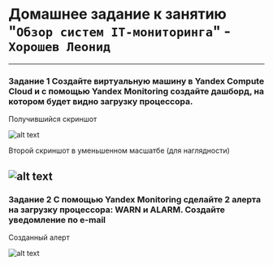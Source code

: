 # Домашнее задание к занятию "`Обзор систем IT-мониторинга`" - `Хорошев Леонид`

---

### Задание 1 Создайте виртуальную машину в Yandex Compute Cloud и с помощью Yandex Monitoring создайте дашборд, на котором будет видно загрузку процессора.

Получившийся скриншот

![alt text](https://github.com/LeonidKhoroshev/hw-08-01-monitoring/blob/main/monitoring1.1.png)

Второй скриншот в уменьшенном масшатбе (для наглядности)

![alt text](https://github.com/LeonidKhoroshev/hw-08-01-monitoring/blob/main/monitoring1.2.png)
---

### Задание 2 С помощью Yandex Monitoring сделайте 2 алерта на загрузку процессора: WARN и ALARM. Создайте уведомление по e-mail

Созданный алерт

![alt text](https://github.com/LeonidKhoroshev/hw-08-01-monitoring/blob/main/monitoring1.3.png)
